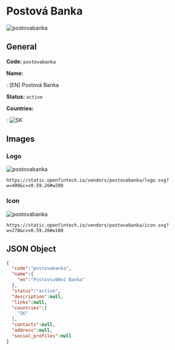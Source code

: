 
# Postová Banka 
![postovabanka](https://static.openfintech.io/vendors/postovabanka/logo.svg?w=400&c=v0.59.26#w200)  

## General 
 
**Code:** `postovabanka` 
 
**Name:** 
 
:	[EN] Postová Banka 
 
**Status:** `active` 
 
 
**Countries:** 
 
:	![SK](https://cdnjs.cloudflare.com/ajax/libs/flag-icon-css/3.3.0/flags/4x3/sk.svg#w24)  

## Images 

### Logo 
 
![postovabanka](https://static.openfintech.io/vendors/postovabanka/logo.svg?w=400&c=v0.59.26#w200)  

```
https://static.openfintech.io/vendors/postovabanka/logo.svg?w=400&c=v0.59.26#w200
```  

### Icon 
 
![postovabanka](https://static.openfintech.io/vendors/postovabanka/icon.svg?w=278&c=v0.59.26#w100)  

```
https://static.openfintech.io/vendors/postovabanka/icon.svg?w=278&c=v0.59.26#w100
```  

## JSON Object 

```json
{
  "code":"postovabanka",
  "name":{
    "en":"Postov\u00e1 Banka"
  },
  "status":"active",
  "description":null,
  "links":null,
  "countries":[
    "SK"
  ],
  "contacts":null,
  "address":null,
  "social_profiles":null
}
```  
